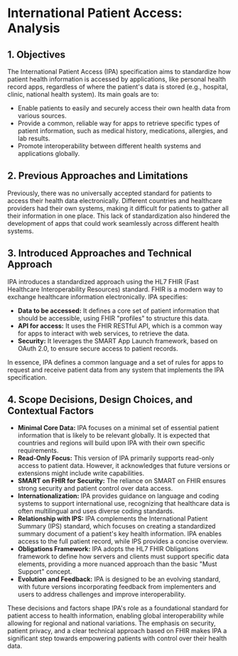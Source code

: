 # International Patient Access: Analysis

## 1. Objectives

The International Patient Access (IPA) specification aims to standardize how patient health information is accessed by applications, like personal health record apps, regardless of where the patient's data is stored (e.g., hospital, clinic, national health system). Its main goals are to:

*   Enable patients to easily and securely access their own health data from various sources.
*   Provide a common, reliable way for apps to retrieve specific types of patient information, such as medical history, medications, allergies, and lab results.
*   Promote interoperability between different health systems and applications globally.

## 2. Previous Approaches and Limitations

Previously, there was no universally accepted standard for patients to access their health data electronically. Different countries and healthcare providers had their own systems, making it difficult for patients to gather all their information in one place. This lack of standardization also hindered the development of apps that could work seamlessly across different health systems.

## 3. Introduced Approaches and Technical Approach

IPA introduces a standardized approach using the HL7 FHIR (Fast Healthcare Interoperability Resources) standard. FHIR is a modern way to exchange healthcare information electronically. IPA specifies:

*   **Data to be accessed:** It defines a core set of patient information that should be accessible, using FHIR "profiles" to structure this data.
*   **API for access:** It uses the FHIR RESTful API, which is a common way for apps to interact with web services, to retrieve the data.
*   **Security:** It leverages the SMART App Launch framework, based on OAuth 2.0, to ensure secure access to patient records.

In essence, IPA defines a common language and a set of rules for apps to request and receive patient data from any system that implements the IPA specification.

## 4. Scope Decisions, Design Choices, and Contextual Factors

*   **Minimal Core Data:** IPA focuses on a minimal set of essential patient information that is likely to be relevant globally. It is expected that countries and regions will build upon IPA with their own specific requirements.
*   **Read-Only Focus:** This version of IPA primarily supports read-only access to patient data. However, it acknowledges that future versions or extensions might include write capabilities.
*   **SMART on FHIR for Security:** The reliance on SMART on FHIR ensures strong security and patient control over data access.
*   **Internationalization:** IPA provides guidance on language and coding systems to support international use, recognizing that healthcare data is often multilingual and uses diverse coding standards.
*   **Relationship with IPS:** IPA complements the International Patient Summary (IPS) standard, which focuses on creating a standardized summary document of a patient's key health information. IPA enables access to the full patient record, while IPS provides a concise overview.
*   **Obligations Framework:** IPA adopts the HL7 FHIR Obligations framework to define how servers and clients must support specific data elements, providing a more nuanced approach than the basic "Must Support" concept.
*   **Evolution and Feedback:** IPA is designed to be an evolving standard, with future versions incorporating feedback from implementers and users to address challenges and improve interoperability.

These decisions and factors shape IPA's role as a foundational standard for patient access to health information, enabling global interoperability while allowing for regional and national variations. The emphasis on security, patient privacy, and a clear technical approach based on FHIR makes IPA a significant step towards empowering patients with control over their health data.
